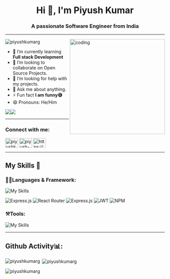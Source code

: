 
<h1 align="center">Hi 👋, I'm Piyush Kumar</h1>
<h3 align="center">A passionate Software Engineer from India</h3>

---

<img align="right" alt="coding" width="300" src="https://user-images.githubusercontent.com/55389276/140866485-8fb1c876-9a8f-4d6a-98dc-08c4981eaf70.gif">
<p align="left"> <img src="https://komarev.com/ghpvc/?username=piyushkumarg&label=Profile%20views&color=0e75b6&style=flat" alt="piyushkumarg" /> </p>

- 🌱 I’m currently learning **Full stack Development**
- 👯 I’m looking to collaborate on Open Source Projects.
- 🤔 I’m looking for help with my projects.
- 💬 Ask me about anything.
- ⚡ Fun fact **I am funny😅**
- 😄 Pronouns: He/Him

<a href="https://www.twitter.com/piyushkumarreal" target="_blank"><img
src="https://img.shields.io/twitter/follow/piyushkumarreal?logo=twitter&style=for-the-badge&color=0891b2&labelColor=1c1917"
/></a><a href="https://www.github.com/piyushkumarg" target="_blank"><img
src="https://img.shields.io/github/followers/piyushkumarg?logo=github&style=for-the-badge&color=0891b2&labelColor=1c1917" /></a>

---
<h3 align="left">Connect with me:</h3>
<p align="left">
<a href="https://twitter.com/piyushkumarreal" target="blank"><img align="center" src="https://raw.githubusercontent.com/rahuldkjain/github-profile-readme-generator/master/src/images/icons/Social/twitter.svg" alt="piyushkumarreal" height="30" width="40" /></a>
<a href="https://linkedin.com/in/piyush-kumarg" target="blank"><img align="center" src="https://raw.githubusercontent.com/rahuldkjain/github-profile-readme-generator/master/src/images/icons/Social/linked-in-alt.svg" alt="piyush-kumarg" height="30" width="40" /></a>
<a href="https://instagram.com/https://www.instagram.com/piyushkumarreal/" target="blank"><img align="center" src="https://raw.githubusercontent.com/rahuldkjain/github-profile-readme-generator/master/src/images/icons/Social/instagram.svg" alt="https://www.instagram.com/piyushkumarreal/" height="30" width="40" /></a>
</p>

---

## My Skills 🚀 
<h3>👨‍💻Languages & Framework: </h3>

 ![My Skills](https://skillicons.dev/icons?i=c,cpp,css,html,js,react,materialui,nodejs,mongodb,bootstrap&perline=8)
 <br/>

  ![Express.js](https://img.shields.io/badge/express.js-%23404d59.svg?style=for-the-badge&logo=express&logoColor=%2361DAFB)
 ![React Router](https://img.shields.io/badge/React_Router-CA4245?style=for-the-badge&logo=react-router&logoColor=white)
 ![Express.js](https://img.shields.io/badge/express.js-%23404d59.svg?style=for-the-badge&logo=express&logoColor=%2361DAFB)
  ![JWT](https://img.shields.io/badge/JWT-black?style=for-the-badge&logo=JSON%20web%20tokens)
   ![NPM](https://img.shields.io/badge/NPM-%23000000.svg?style=for-the-badge&logo=npm&logoColor=white)
   
<h3>⚒️Tools:</h3>
 
  ![My Skills](https://skillicons.dev/icons?i=git,github,firebase,linux,vscode,heroku,figma)
  
  
  ---
  
  ## Github Activity📊:

<p><img align="left" src="https://github-readme-stats.vercel.app/api/top-langs?username=piyushkumarg&show_icons=true&locale=en&layout=compact" alt="piyushkumarg" /></p>

<p>&nbsp;<img align="center" src="https://github-readme-stats.vercel.app/api?username=piyushkumarg&show_icons=true&locale=en" alt="piyushkumarg" /></p>

<p><img align="center" src="https://github-readme-streak-stats.herokuapp.com/?user=piyushkumarg&" alt="piyushkumarg" /></p>
